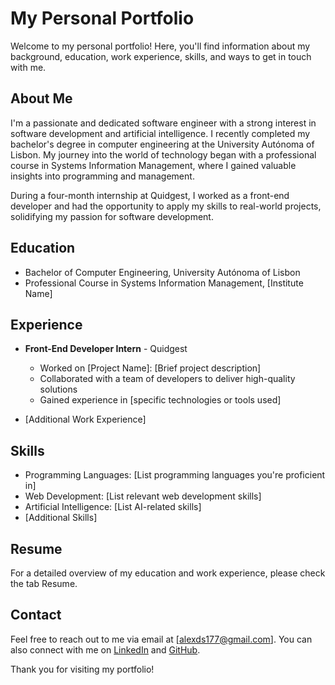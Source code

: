# My Personal Portfolio

Welcome to my personal portfolio! Here, you'll find information about my background, education, work experience, skills, and ways to get in touch with me.

## About Me

I'm a passionate and dedicated software engineer with a strong interest in software development and artificial intelligence. I recently completed my bachelor's degree in computer engineering at the University Autónoma of Lisbon. My journey into the world of technology began with a professional course in Systems Information Management, where I gained valuable insights into programming and management.

During a four-month internship at Quidgest, I worked as a front-end developer and had the opportunity to apply my skills to real-world projects, solidifying my passion for software development.

## Education

- Bachelor of Computer Engineering, University Autónoma of Lisbon
- Professional Course in Systems Information Management, [Institute Name]

## Experience

- **Front-End Developer Intern** - Quidgest
  - Worked on [Project Name]: [Brief project description]
  - Collaborated with a team of developers to deliver high-quality solutions
  - Gained experience in [specific technologies or tools used]

- [Additional Work Experience]

## Skills

- Programming Languages: [List programming languages you're proficient in]
- Web Development: [List relevant web development skills]
- Artificial Intelligence: [List AI-related skills]
- [Additional Skills]

## Resume

For a detailed overview of my education and work experience, please check the tab Resume.

## Contact

Feel free to reach out to me via email at [alexds177@gmail.com]. You can also connect with me on [LinkedIn](https://www.linkedin.com/in/yourprofile/) and [GitHub](https://github.com/yourusername).

Thank you for visiting my portfolio!
